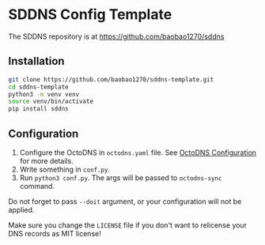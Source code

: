 # SDDNS Config Template
The SDDNS repository is at https://github.com/baobao1270/sddns

## Installation
```bash
git clone https://github.com/baobao1270/sddns-template.git
cd sddns-template
python3 -m venv venv
source venv/bin/activate
pip install sddns
```

## Configuration
 1. Configure the OctoDNS in `octodns.yaml` file. See [OctoDNS Configuration](https://github.com/octodns/octodns) for more details.
 2. Write something in `conf.py`.
 3. Run `python3 conf.py`. The args will be passed to `octodns-sync` command.

Do not forget to pass `--doit` argument, or your configuration will not be applied.

Make sure you change the `LICENSE` file if you don't want to relicense your DNS records as MIT license!
